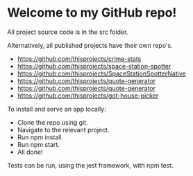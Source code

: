 # Welcome to my GitHub repo!

All project source code is in the src folder. 

Alternatively, all published projects have their own repo's.

* https://github.com/thisprojects/crime-stats
* https://github.com/thisprojects/space-station-spotter
* https://github.com/thisprojects/SpaceStationSpotterNative
* https://github.com/thisprojects/quote-generator
* https://github.com/thisprojects/quote-generator
* https://github.com/thisprojects/got-house-picker

To install and serve an app locally: 

  * Clone the repo using git.
  * Navigate to the relevant project.
  * Run npm install. 
  * Run npm start.
  * All done!

Tests can be run, using the jest framework,  with npm test. 









